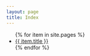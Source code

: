 ```yaml
--- 
layout: page
title: Index
---
```


<ul>
  {% for item in site.pages %}
    <li {% if page.url contains item.url %}class="active"{% endif %}><a href="/HTT.home{{ item.url }}">{{ item.title }}</a></li>
  {% endfor %}
</ul>

<!-- https://carpentries-incubator.github.io/jekyll-pages-novice/arrays/index.html -->